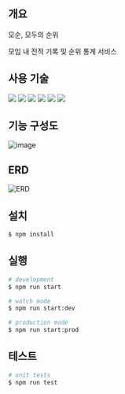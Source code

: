 ## 개요

모순, 모두의 순위

모임 내 전적 기록 및 순위 통계 서비스

## 사용 기술
<img src="https://img.shields.io/badge/NestJS-E0234E?style=flat-square&logo=Nestjs&logoColor=white"/> <img src="https://img.shields.io/badge/MySQL-4479A1?style=flat-square&logo=MySQL&logoColor=white"/> <img src="https://img.shields.io/badge/Swagger-85EA2D?style=flat-square&logo=Swagger&logoColor=white"/> <img src="https://img.shields.io/badge/Jest-C21325?style=flat-square&logo=Jest&logoColor=white"/> <img src="https://img.shields.io/badge/GitHub Actions-2088FF?style=flat-square&logo=GitHub Actions&logoColor=white"/> <img src="https://img.shields.io/badge/Docker-2496ED?style=flat-square&logo=Docker&logoColor=white"/>

## 기능 구성도
![image](https://user-images.githubusercontent.com/78011716/188599577-6de383d3-79e3-4f9e-9032-c88e55956e78.png)

## ERD
![ERD](https://user-images.githubusercontent.com/78011716/188574883-23b0bbbc-9fe6-48ef-894b-9fcca762f8a0.png)


## 설치

```bash
$ npm install
```

## 실행

```bash
# development
$ npm run start

# watch mode
$ npm run start:dev

# production mode
$ npm run start:prod
```

## 테스트

```bash
# unit tests
$ npm run test
```
